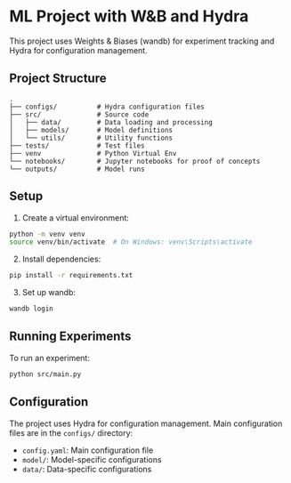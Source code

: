# ML Project with W&B and Hydra

This project uses Weights & Biases (wandb) for experiment tracking and Hydra for configuration management.

## Project Structure

```
.
├── configs/          # Hydra configuration files
├── src/              # Source code
│   ├── data/         # Data loading and processing
│   ├── models/       # Model definitions
│   └── utils/        # Utility functions
├── tests/            # Test files
├── venv              # Python Virtual Env
└── notebooks/        # Jupyter notebooks for proof of concepts
└── outputs/          # Model runs
```

## Setup

1. Create a virtual environment:

```bash
python -m venv venv
source venv/bin/activate  # On Windows: venv\Scripts\activate
```

2. Install dependencies:

```bash
pip install -r requirements.txt
```

3. Set up wandb:

```bash
wandb login
```

## Running Experiments

To run an experiment:

```bash
python src/main.py
```

## Configuration

The project uses Hydra for configuration management. Main configuration files are in the `configs/` directory:

- `config.yaml`: Main configuration file
- `model/`: Model-specific configurations
- `data/`: Data-specific configurations
